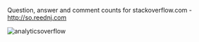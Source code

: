 Question, answer and comment counts for stackoverflow.com - http://so.reednj.com

![analyticsoverflow](http://i.imgur.com/NpKtm.png)
